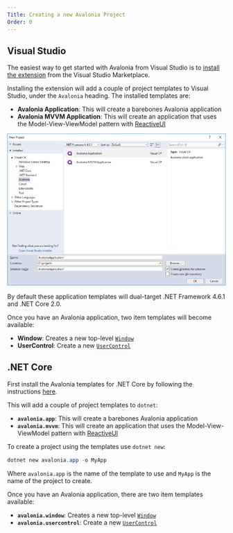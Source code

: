 ```yaml
---
Title: Creating a new Avalonia Project
Order: 0
---
```

## Visual Studio

The easiest way to get started with Avalonia from Visual Studio is to [install the extension](https://marketplace.visualstudio.com/items?itemName=AvaloniaTeam.AvaloniaforVisualStudio) from the Visual Studio Marketplace.

Installing the extension will add a couple of project templates to Visual Studio, under the `Avalonia` heading. The installed templates are:

- **Avalonia Application**: This will create a barebones Avalonia application
- **Avalonia MVVM Application**: This will create an application that uses the Model-View-ViewModel pattern with [ReactiveUI](https://reactiveui.net/)

![New Project Dialog](images/new-project-dialog.png)

By default these application templates will dual-target .NET Framework 4.6.1 and .NET Core 2.0.

Once you have an Avalonia application, two item templates will become available:

- **Window**: Creates a new top-level [`Window`](../controls/window)
- **UserControl**: Create a new [`UserControl`](../controls/usercontrol)

## .NET Core

First install the Avalonia templates for .NET Core by following the instructions [here](https://github.com/AvaloniaUI/avalonia-dotnet-templates).

This will add a couple of project templates to `dotnet`:

- **`avalonia.app`**: This will create a barebones Avalonia application
- **`avalonia.mvvm`**: This will create an application that uses the Model-View-ViewModel pattern with [ReactiveUI](https://reactiveui.net/)

To create a project using the templates use `dotnet new`:

```powershell
dotnet new avalonia.app -o MyApp
```

Where `avalonia.app` is the name of the template to use and `MyApp` is the name of the project to create.

Once you have an Avalonia application, there are two item templates available:

- **`avalonia.window`**: Creates a new top-level [`Window`](../controls/window)
- **`avalonia.usercontrol`**: Create a new [`UserControl`](../controls/usercontrol)
